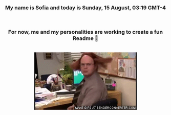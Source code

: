 


<div align="center">
<h3 >My name is Sofia and today is Sunday, 15 August, 03:19 GMT-4</h3><br>
<h3 >For now, me and my personalities are working to create a fun Readme 👋
</h3><br>
<img src='img/dwight.gif' alt='working...'/>
</div>
